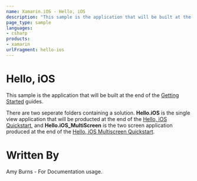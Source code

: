 ```yaml
---
name: Xamarin.iOS - Hello, iOS
description: "This sample is the application that will be built at the end of the Get Started guides #getstarted"
page_type: sample
languages:
- csharp
products:
- xamarin
urlFragment: hello-ios
---
```

# Hello, iOS

This sample is the application that will be built at the end of the [Getting Started](/guides/ios/getting_started/hello,_iOS/) guides.

There are two seperate folders containing a solution. **Hello.iOS** is the single view application that will be producted at the end of the [Hello, iOS Quickstart](/guides/ios/getting_started/hello,_iOS/hello,iOS_quickstart/), and **Hello.iOS_MultiScreen** is the two screen application produced at the end of the [Hello, iOS Multiscreen Quickstart](/guides/ios/getting_started/hello,_iOS_multiscreen/hello,_iOS_multiscreen_quickstart/).

# Written By
Amy Burns - For Documentation usage.

